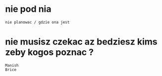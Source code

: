 
# nie pod nia
    nie planowac / gdzie ona jest

# nie musisz czekac az bedziesz kims zeby kogos poznac ? 
    Manish
    Brice
